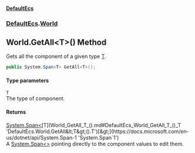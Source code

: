 #### [DefaultEcs](DefaultEcs.md 'DefaultEcs')
### [DefaultEcs](DefaultEcs.md#DefaultEcs 'DefaultEcs').[World](World.md 'DefaultEcs.World')
## World.GetAll&lt;T&gt;() Method
Gets all the component of a given type [T](World_GetAll_T_().md#DefaultEcs_World_GetAll_T_()_T 'DefaultEcs.World.GetAll&lt;T&gt;().T').  
```csharp
public System.Span<T> GetAll<T>();
```
#### Type parameters
<a name='DefaultEcs_World_GetAll_T_()_T'></a>
`T`  
The type of component.
  
#### Returns
[System.Span&lt;](https://docs.microsoft.com/en-us/dotnet/api/System.Span-1 'System.Span`1')[T](World_GetAll_T_().md#DefaultEcs_World_GetAll_T_()_T 'DefaultEcs.World.GetAll&lt;T&gt;().T')[&gt;](https://docs.microsoft.com/en-us/dotnet/api/System.Span-1 'System.Span`1')  
A [System.Span&lt;&gt;](https://docs.microsoft.com/en-us/dotnet/api/System.Span-1 'System.Span`1') pointing directly to the component values to edit them.
